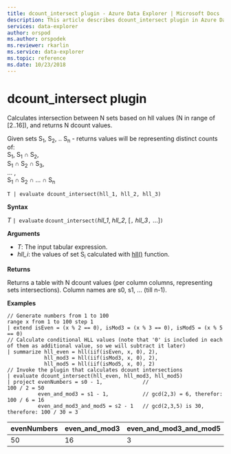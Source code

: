 ```yaml
---
title: dcount_intersect plugin - Azure Data Explorer | Microsoft Docs
description: This article describes dcount_intersect plugin in Azure Data Explorer.
services: data-explorer
author: orspod
ms.author: orspodek
ms.reviewer: rkarlin
ms.service: data-explorer
ms.topic: reference
ms.date: 10/23/2018
---
```

# dcount_intersect plugin

Calculates intersection between N sets based on hll values (N in range of [2..16]), and returns N dcount values.

Given sets S<sub>1</sub>, S<sub>2</sub>, .. S<sub>n</sub> - returns values will be representing distinct counts of:  
S<sub>1</sub>, S<sub>1</sub> ∩ S<sub>2</sub>,  
S<sub>1</sub> ∩ S<sub>2</sub> ∩ S<sub>3</sub>,  
... ,  
S<sub>1</sub> ∩ S<sub>2</sub> ∩ ... ∩ S<sub>n</sub>

    T | evaluate dcount_intersect(hll_1, hll_2, hll_3)

**Syntax**

*T* `| evaluate` `dcount_intersect(`*hll_1*, *hll_2*, [`,` *hll_3*`,` ...]`)`

**Arguments**

* *T*: The input tabular expression.
* *hll_i*: the values of set S<sub>i</sub> calculated with [hll()](./hll-aggfunction.md) function.

**Returns**

Returns a table with N dcount values (per column columns, representing sets intersections).
Column names are s0, s1, ... (till n-1).

**Examples**

```kusto
// Generate numbers from 1 to 100
range x from 1 to 100 step 1
| extend isEven = (x % 2 == 0), isMod3 = (x % 3 == 0), isMod5 = (x % 5 == 0)
// Calculate conditional HLL values (note that '0' is included in each of them as additional value, so we will subtract it later)
| summarize hll_even = hll(iif(isEven, x, 0), 2),
            hll_mod3 = hll(iif(isMod3, x, 0), 2),
            hll_mod5 = hll(iif(isMod5, x, 0), 2) 
// Invoke the plugin that calculates dcount intersections         
| evaluate dcount_intersect(hll_even, hll_mod3, hll_mod5)
| project evenNumbers = s0 - 1,             //                             100 / 2 = 50
          even_and_mod3 = s1 - 1,           // gcd(2,3) = 6, therefor:     100 / 6 = 16
          even_and_mod3_and_mod5 = s2 - 1   // gcd(2,3,5) is 30, therefore: 100 / 30 = 3 
```

|evenNumbers|even_and_mod3|even_and_mod3_and_mod5|
|---|---|---|
|50|16|3|